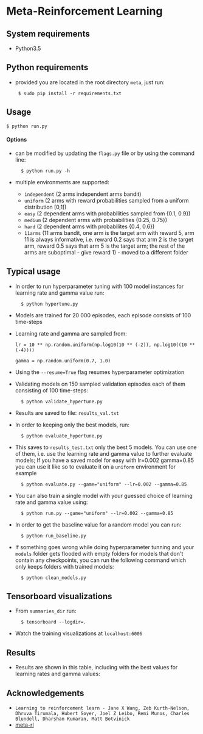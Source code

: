 # Meta-Reinforcement Learning

## System requirements

 - Python3.5

## Python requirements

 - provided you are located in the root directory ```meta```, just run:

        $ sudo pip install -r requirements.txt

## Usage

    $ python run.py

#### Options

* can be modified by updating the ```flags.py``` file or by using the command line:

        $ python run.py -h
* multiple environments are supported:
    * ```independent``` (2 arms independent arms bandit)
    * ```uniform``` (2 arms with reward probabilities sampled from a uniform distribution [0,1])
    * ```easy``` (2 dependent arms with probabilities sampled from {0.1, 0.9})
    * ```medium``` (2 dependent arms with probabilities {0.25, 0.75})
    * ```hard``` (2 dependent arms with probabilites {0.4, 0.6})
    * ```11arms``` (11 arms bandit, one arm is the target arm with reward 5, arm 11 is always informative, i.e. reward 0.2 says that 
arm 2 is the target arm, reward 0.5 says that arm 5 is the target arm; the rest of the arms are suboptimal - give reward 1) - moved to a different folder

## Typical usage

* In order to run hyperparameter tuning with 100 model instances for learning rate and gamma value run:

        $ python hypertune.py
    
* Models are trained for 20 000 episodes, each episode consists of 100 time-steps
* Learning rate and gamma are sampled from:

    ```lr = 10 ** np.random.uniform(np.log10(10 ** (-2)), np.log10((10 ** (-4))))```
    
    ```gamma = np.random.uniform(0.7, 1.0)```
    
* Using the ```--resume=True``` flag resumes hyperparameter optimization

* Validating models on 150 sampled validation episodes each of them consisting of 100 time-steps:

        $ python validate_hypertune.py
    
* Results are saved to file: ```results_val.txt```

* In order to keeping only the best models, run:

        $ python evaluate_hypertune.py
    
* This saves to ```results_test.txt``` only the best 5 models. You can use one of them, i.e. use the learning rate and gamma value
to further evaluate models; If you have a saved model for easy with lr=0.002 gamma=0.85 you can use it like so to evaluate it
on a ```uniform``` environment for example

        $ python evaluate.py --game="uniform" --lr=0.002 --gamma=0.85
        
* You can also train a single model with your guessed choice of learning rate and gamma value using:

        $ python run.py --game="uniform" --lr=0.002 --gamma=0.85 
        
* In order to get the baseline value for a random model you can run:

        $ python run_baseline.py
         
* If something goes wrong while doing hyperparameter tunning and your ```models``` folder gets flooded with empty folders for models
that don't contain any checkpoints, you can run the following command which only keeps folders with trained models:

        $ python clean_models.py
        

## Tensorboard visualizations

* From ```summaries_dir``` run:
    
        $ tensorboard --logdir=.
    
* Watch the training visualizations at ```localhost:6006```

## Results

* Results are shown in this table, including with the best values for learning rates and gamma values:

## Acknowledgements
- ```Learning to reinforcement learn - Jane X Wang, Zeb Kurth-Nelson, Dhruva Tirumala, Hubert Soyer, Joel Z Leibo, Remi Munos, Charles Blundell, Dharshan Kumaran, Matt Botvinick```
- [meta-rl](https://github.com/awjuliani/Meta-RL)